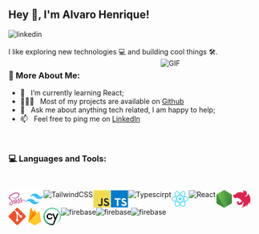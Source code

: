 ## Hey 👋, I'm Alvaro Henrique!
<a target="_blank" href='https://www.linkedin.com/in/alvarogomessilva/'><img align='left' alt="linkedin" src="https://raw.githubusercontent.com/rahul-jha98/rahul-jha98/561d474902b59c7429ec22bb73e225696c27b202/assets/linkedin.svg" height='18px'/></a>

<br>
<br>
I like exploring new technologies 💻 and building cool things 🛠️. 
<br/>

<img align="right" alt="GIF" src="https://github.com/alvarogomesilva/alvarogomesilva/assets/113359747/9416864f-9ae7-4d56-9b5c-325b88e93079" width="200px"/>

### 🧐 More About Me:

- 🌱 &nbsp; I’m currently learning React; 
- 👨🏻‍💻 &nbsp; Most of my projects are available on [Github](https://github.com/AlvaroHenriqueSilva?tab=repositories)
- 💬 &nbsp; Ask me about anything tech related, I am happy to help;
- 📫 &nbsp; Feel free to ping me on [LinkedIn](https://www.linkedin.com/in/alvarogomessilva/)

<br>

### 💻 Languages and Tools:

<br>


<a href="https://developer.mozilla.org/en-US/docs/Web/JavaScript" target="_blank"> <img align="left" alt="TailwindCSS" height ="35px"  src="https://github.com/devicons/devicon/blob/master/icons/sass/sass-original.svg"> </a>
<a href="https://developer.mozilla.org/en-US/docs/Web/JavaScript" target="_blank"> <img align="left" alt="TailwindCSS" height ="35px"  src="https://github.com/devicons/devicon/blob/master/icons/tailwindcss/tailwindcss-original.svg"> </a>
<a href="https://developer.mozilla.org/en-US/docs/Web/JavaScript" target="_blank"> <img align="left" alt="TailwindCSS" height ="35px"  src="https://user-images.githubusercontent.com/25181517/190887639-d0ba4ec9-ddbe-45dd-bea1-4db83846503e.png"> </a>
<a href="https://developer.mozilla.org/en-US/docs/Web/JavaScript" target="_blank"> <img align="left" alt="JavaScript" height ="35px"  src="https://github.com/devicons/devicon/blob/master/icons/javascript/javascript-original.svg"> </a>
<a href="https://www.typescriptlang.org/" target="_blank"><img align="left" alt="Typescirpt" height ="35px" src="https://github.com/devicons/devicon/blob/master/icons/typescript/typescript-original.svg"></a>
<a href="https://www.typescriptlang.org/" target="_blank"><img align="left" alt="Typescirpt" height ="35px" src="https://user-images.githubusercontent.com/25181517/192107856-aa92c8b1-b615-47c3-9141-ed0d29a90239.png"></a>
<a href="https://reactjs.org/" target="_blank"> <img align="left" alt="React" height ="35px" src="https://github.com/devicons/devicon/blob/master/icons/react/react-original.svg"></a>
<a href="https://reactjs.org/" target="_blank"> <img align="left" alt="React" height ="35px" src="https://github.com/marwin1991/profile-technology-icons/assets/136815194/5f8c622c-c217-4649-b0a9-7e0ee24bd704"></a>
<a href="https://nodejs.org" target="_blank"><img align="left" alt="Node.js" height ="35px" src="https://github.com/devicons/devicon/blob/master/icons/nodejs/nodejs-original.svg"></a>
<a href="https://nodejs.org" target="_blank"><img align="left" alt="NestJs" height ="35px" src="https://github.com/devicons/devicon/blob/master/icons/nestjs/nestjs-original.svg"></a>
<a href="https://git-scm.com/" target="_blank"> <img src="https://github.com/devicons/devicon/blob/master/icons/git/git-original.svg" align="left" alt="git" height='35px'/> </a>
<a href="https://firebase.google.com/" target="_blank"> <img align="left" src="https://github.com/devicons/devicon/blob/master/icons/firebase/firebase-original.svg" alt="firebase" height ="35px"/> </a>
<a href="https://firebase.google.com/" target="_blank"> <img align="left" src="https://github.com/devicons/devicon/blob/master/icons/cypressio/cypressio-original.svg" alt="firebase" height ="35px"/> </a>
<a href="https://firebase.google.com/" target="_blank"> <img align="left" src="https://user-images.githubusercontent.com/25181517/183896128-ec99105a-ec1a-4d85-b08b-1aa1620b2046.png" alt="firebase" height ="35px"/> </a>
<a href="https://firebase.google.com/" target="_blank"> <img align="left" src="https://user-images.githubusercontent.com/25181517/187955005-f4ca6f1a-e727-497b-b81b-93fb9726268e.png" alt="firebase" height ="35px"/> </a>
<a href="https://firebase.google.com/" target="_blank"> <img align="left" src="https://user-images.githubusercontent.com/25181517/182884177-d48a8579-2cd0-447a-b9a6-ffc7cb02560e.png" alt="firebase" height ="35px"/> </a>
